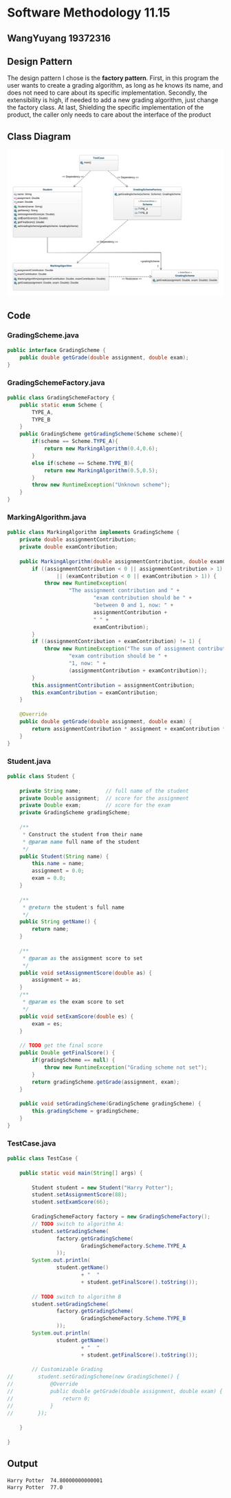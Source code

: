 # Software Methodology 11.15
## WangYuyang 19372316

## Design Pattern

The design pattern I chose is the **factory pattern**. First, in this program the user wants to create a grading algorithm, as long as he knows its name, and does not need to care about its specific implementation. Secondly, the extensibility is high, if needed to add a new grading algorithm, just change the factory class. At last, Shielding the specific implementation of the product, the caller only needs to care about the interface of the product

## Class Diagram

![class-diagram](class-diagram.png)

## Code

### GradingScheme.java

```java
public interface GradingScheme {
    public double getGrade(double assignment, double exam);
}
```

### GradingSchemeFactory.java

```java
public class GradingSchemeFactory {
    public static enum Scheme {
        TYPE_A,
        TYPE_B
    }
    public GradingScheme getGradingScheme(Scheme scheme){
        if(scheme == Scheme.TYPE_A){
            return new MarkingAlgorithm(0.4,0.6);
        }
        else if(scheme == Scheme.TYPE_B){
            return new MarkingAlgorithm(0.5,0.5);
        }
        throw new RuntimeException("Unknown scheme");
    }
}
```

### MarkingAlgorithm.java

```java
public class MarkingAlgorithm implements GradingScheme {
    private double assignmentContribution;
    private double examContribution;

    public MarkingAlgorithm(double assignmentContribution, double examContribution) {
        if ((assignmentContribution < 0 || assignmentContribution > 1) 
                || (examContribution < 0 || examContribution > 1)) {
            throw new RuntimeException(
                    "The assignment contribution and " +
                            "exam contribution should be " +
                            "between 0 and 1, now: " +
                            assignmentContribution + 
                            " " + 
                            examContribution);
        }
        if ((assignmentContribution + examContribution) != 1) {
            throw new RuntimeException("The sum of assignment contribution and " +
                    "exam contribution should be " +
                    "1, now: " + 
                    (assignmentContribution + examContribution));
        }
        this.assignmentContribution = assignmentContribution;
        this.examContribution = examContribution;
    }

    @Override
    public double getGrade(double assignment, double exam) {
        return assignmentContribution * assignment + examContribution * exam;
    }
}

```

### Student.java

```java
public class Student {

	private String name;        // full name of the student
	private Double assignment;  // score for the assignment
	private Double exam;        // score for the exam
	private GradingScheme gradingScheme;
	
	/**
	 * Construct the student from their name
	 * @param name full name of the student
	 */
	public Student(String name) {
		this.name = name;
		assignment = 0.0;
		exam = 0.0;
	}

	/**
	 * @return the student's full name
	 */
	public String getName() {
		return name;
	}

	/**
	 * @param as the assignment score to set
	 */
	public void setAssignmentScore(double as) {
		assignment = as;
	}
	/**
	 * @param es the exam score to set
	 */
	public void setExamScore(double es) {
		exam = es;
	}

	// TODO get the final score
	public Double getFinalScore() {
		if(gradingScheme == null) {
			throw new RuntimeException("Grading scheme not set");
		}
		return gradingScheme.getGrade(assignment, exam);
	}

	public void setGradingScheme(GradingScheme gradingScheme) {
		this.gradingScheme = gradingScheme;
	}
}
```

### TestCase.java

```java
public class TestCase {

    public static void main(String[] args) {

        Student student = new Student("Harry Potter");
        student.setAssignmentScore(88);
        student.setExamScore(66);

        GradingSchemeFactory factory = new GradingSchemeFactory();
        // TODO switch to algorithm A:
        student.setGradingScheme(
                factory.getGradingScheme(
                        GradingSchemeFactory.Scheme.TYPE_A
                ));
        System.out.println(
                student.getName()
                        + "  "
                        + student.getFinalScore().toString());

        // TODO switch to algorithm B 
        student.setGradingScheme(
                factory.getGradingScheme(
                        GradingSchemeFactory.Scheme.TYPE_B
                ));
        System.out.println(
                student.getName()
                        + "  "
                        + student.getFinalScore().toString());
        
        // Customizable Grading
//        student.setGradingScheme(new GradingScheme() {
//            @Override
//            public double getGrade(double assignment, double exam) {
//                return 0;
//            }
//        });

    }

}
```

## Output

```shell
Harry Potter  74.80000000000001
Harry Potter  77.0

```


